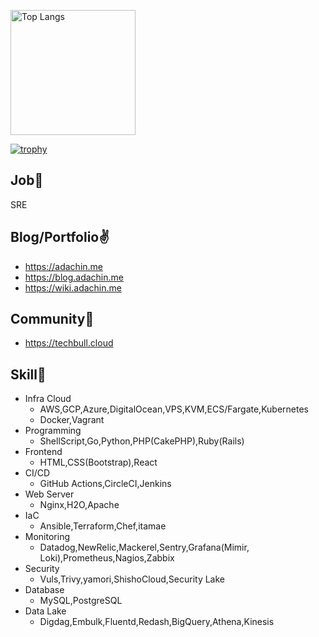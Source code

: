 <p align="left"> 
  <img alt="Top Langs" height="200px" src="https://github-readme-stats.vercel.app/api/top-langs/?username=RVIRUS0817&layout=compact&count_private=true&show_icons=true&theme=onedark" />
</p>

[![trophy](https://github-profile-trophy.vercel.app/?username=RVIRUS0817&theme=onedark&column=7
)](https://github.com/ryo-ma/github-profile-trophy)

## Job🏃

SRE

## Blog/Portfolio✌️
- https://adachin.me
- https://blog.adachin.me
- https://wiki.adachin.me

## Community🙌
- https://techbull.cloud

## Skill📖

- Infra Cloud
  - AWS,GCP,Azure,DigitalOcean,VPS,KVM,ECS/Fargate,Kubernetes
  - Docker,Vagrant
- Programming 
  - ShellScript,Go,Python,PHP(CakePHP),Ruby(Rails)
- Frontend
  - HTML,CSS(Bootstrap),React
- CI/CD
  - GitHub Actions,CircleCI,Jenkins
- Web Server
  - Nginx,H2O,Apache
- IaC
  - Ansible,Terraform,Chef,itamae
- Monitoring
  - Datadog,NewRelic,Mackerel,Sentry,Grafana(Mimir, Loki),Prometheus,Nagios,Zabbix
- Security
  - Vuls,Trivy,yamori,ShishoCloud,Security Lake
- Database
  - MySQL,PostgreSQL
- Data Lake
  - Digdag,Embulk,Fluentd,Redash,BigQuery,Athena,Kinesis

